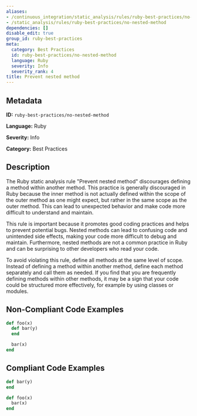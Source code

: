 ```yaml
---
aliases:
- /continuous_integration/static_analysis/rules/ruby-best-practices/no-nested-method
- /static_analysis/rules/ruby-best-practices/no-nested-method
dependencies: []
disable_edit: true
group_id: ruby-best-practices
meta:
  category: Best Practices
  id: ruby-best-practices/no-nested-method
  language: Ruby
  severity: Info
  severity_rank: 4
title: Prevent nested method
---
```

<!--  SOURCED FROM https://github.com/DataDog/datadog-static-analyzer-rule-docs -->


## Metadata
**ID:** `ruby-best-practices/no-nested-method`

**Language:** Ruby

**Severity:** Info

**Category:** Best Practices

## Description
The Ruby static analysis rule "Prevent nested method" discourages defining a method within another method. This practice is generally discouraged in Ruby because the inner method is not actually defined within the scope of the outer method as one might expect, but rather in the same scope as the outer method. This can lead to unexpected behavior and make code more difficult to understand and maintain.

This rule is important because it promotes good coding practices and helps to prevent potential bugs. Nested methods can lead to confusing code and unintended side effects, making your code more difficult to debug and maintain. Furthermore, nested methods are not a common practice in Ruby and can be surprising to other developers who read your code.

To avoid violating this rule, define all methods at the same level of scope. Instead of defining a method within another method, define each method separately and call them as needed. If you find that you are frequently defining methods within other methods, it may be a sign that your code could be structured more effectively, for example by using classes or modules.

## Non-Compliant Code Examples
```ruby
def foo(x)
  def bar(y)
  end

  bar(x)
end
```

## Compliant Code Examples
```ruby
def bar(y)
end

def foo(x)
  bar(x)
end
```
